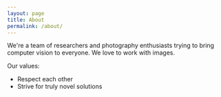 ```yaml
---
layout: page
title: About
permalink: /about/
---
```

We're a team of researchers and photography enthusiasts trying to bring computer vision to everyone. 
We love to work with images. 

Our values:
* Respect each other
* Strive for truly novel solutions
